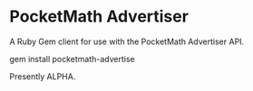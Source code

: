 PocketMath Advertiser
=====================

A Ruby Gem client for use with the PocketMath Advertiser API.

  gem install pocketmath-advertise

Presently ALPHA.
